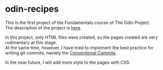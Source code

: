 # odin-recipes   
This is the first project of the Fundamentals course of The Odin Project.   
The description of the project is [here](https://www.theodinproject.com/lessons/foundations-recipes).   
   
In this project, only HTML files were created, so the pages created are very rudimentary at this stage.   
At the same time, however, I have tried to implement the best practice for writing git commits, namely the [Conventional Commits](https://www.conventionalcommits.org/en/v1.0.0/).   
   
In the near future, I will add more style to the pages with CSS.